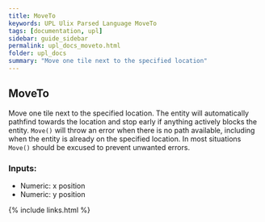 ```yaml
---
title: MoveTo
keywords: UPL Ulix Parsed Language MoveTo
tags: [documentation, upl]
sidebar: guide_sidebar
permalink: upl_docs_moveto.html
folder: upl_docs
summary: "Move one tile next to the specified location"
---
```


## MoveTo

Move one tile next to the specified location. The entity will automatically pathfind towards the location and stop early if anything actively blocks the entity. `Move()` will throw an error when there is no path available, including when the entity is already on the specified location.
In most situations `Move()` should be excused to prevent unwanted errors.

### Inputs:
- Numeric: x position
- Numeric: y position

{% include links.html %}